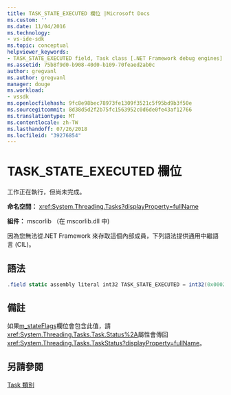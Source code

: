 ```yaml
---
title: TASK_STATE_EXECUTED 欄位 |Microsoft Docs
ms.custom: ''
ms.date: 11/04/2016
ms.technology:
- vs-ide-sdk
ms.topic: conceptual
helpviewer_keywords:
- TASK_STATE_EXECUTED field, Task class [.NET Framework debug engines]
ms.assetid: 75b8f9d0-b908-40d0-b109-70feaed2ab0c
author: gregvanl
ms.author: gregvanl
manager: douge
ms.workload:
- vssdk
ms.openlocfilehash: 9fc8e98bec78973fe1309f3521c5f95bd9b3f50e
ms.sourcegitcommit: 8d38d5d2f2b75fc1563952c0d6de0fe43af12766
ms.translationtype: MT
ms.contentlocale: zh-TW
ms.lasthandoff: 07/26/2018
ms.locfileid: "39276854"
---
```

# <a name="taskstateexecuted-field"></a>TASK_STATE_EXECUTED 欄位
工作正在執行，但尚未完成。  
  
 **命名空間：** <xref:System.Threading.Tasks?displayProperty=fullName>  
  
 **組件：** mscorlib （在 mscorlib.dll 中)  
  
 因為您無法從.NET Framework 來存取這個內部成員，下列語法提供通用中繼語言 (CIL)。  
  
## <a name="syntax"></a>語法  
  
```csharp  
.field static assembly literal int32 TASK_STATE_EXECUTED = int32(0x00020000)  
```  
  
## <a name="remarks"></a>備註  
 如果[m_stateFlags](../../extensibility/debugger/m-stateflags-field.md)欄位會包含此值，請<xref:System.Threading.Tasks.Task.Status%2A>屬性會傳回<xref:System.Threading.Tasks.TaskStatus?displayProperty=fullName>。  
  
## <a name="see-also"></a>另請參閱  
 [Task 類別](../../extensibility/debugger/task-class-internal-members.md)